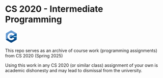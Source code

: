# CS 2020 - Intermediate Programming

<img src="https://github.com/devicons/devicon/blob/master/icons/cplusplus/cplusplus-original.svg" title="C++" alt="C++" width="40" height="40"/>&nbsp;

This repo serves as an archive of course work (programming assignments) from CS 2020 (Spring 2025)

Using this work in any CS 2020 (or similar class) assignment of your own is academic dishonesty and may lead to dismissal from the university.
